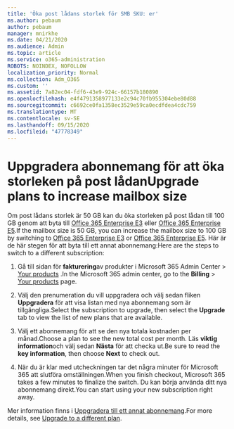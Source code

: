 ```yaml
---
title: 'Öka post lådans storlek för SMB SKU: er'
ms.author: pebaum
author: pebaum
manager: mnirkhe
ms.date: 04/21/2020
ms.audience: Admin
ms.topic: article
ms.service: o365-administration
ROBOTS: NOINDEX, NOFOLLOW
localization_priority: Normal
ms.collection: Adm_O365
ms.custom: ''
ms.assetid: 7a82ec04-fdf6-43e9-924c-66157b180890
ms.openlocfilehash: e4f4791358977133e2c94c70fb955304ebe80d88
ms.sourcegitcommit: c6692ce0fa1358ec3529e59ca0ecdfdea4cdc759
ms.translationtype: MT
ms.contentlocale: sv-SE
ms.lasthandoff: 09/15/2020
ms.locfileid: "47778349"
---
```

# <a name="upgrade-plans-to-increase-mailbox-size"></a><span data-ttu-id="b36ba-102">Uppgradera abonnemang för att öka storleken på post lådan</span><span class="sxs-lookup"><span data-stu-id="b36ba-102">Upgrade plans to increase mailbox size</span></span>

<span data-ttu-id="b36ba-103">Om post lådans storlek är 50 GB kan du öka storleken på post lådan till 100 GB genom att byta till [Office 365 Enterprise E3](https://products.office.com/business/office-365-enterprise-e3-business-software) eller [Office 365 Enterprise E5](https://products.office.com/business/office-365-enterprise-e5-business-software).</span><span class="sxs-lookup"><span data-stu-id="b36ba-103">If the mailbox size is 50 GB, you can increase the mailbox size to 100 GB by switching to [Office 365 Enterprise E3](https://products.office.com/business/office-365-enterprise-e3-business-software) or [Office 365 Enterprise E5](https://products.office.com/business/office-365-enterprise-e5-business-software).</span></span> <span data-ttu-id="b36ba-104">Här är de här stegen för att byta till ett annat abonnemang:</span><span class="sxs-lookup"><span data-stu-id="b36ba-104">Here are the steps to switch to a different subscription:</span></span>
  
1. <span data-ttu-id="b36ba-105">Gå till sidan för **fakturering**av produkter i Microsoft 365 Admin Center  >  [Your products](https://go.microsoft.com/fwlink/p/?linkid=842054) .</span><span class="sxs-lookup"><span data-stu-id="b36ba-105">In the Microsoft 365 admin center, go to the **Billing** > [Your products](https://go.microsoft.com/fwlink/p/?linkid=842054) page.</span></span>

2. <span data-ttu-id="b36ba-106">Välj den prenumeration du vill uppgradera och välj sedan fliken **Uppgradera** för att visa listan med nya abonnemang som är tillgängliga.</span><span class="sxs-lookup"><span data-stu-id="b36ba-106">Select the subscription to upgrade, then select the **Upgrade** tab to view the list of new plans that are available.</span></span>

3. <span data-ttu-id="b36ba-107">Välj ett abonnemang för att se den nya totala kostnaden per månad.</span><span class="sxs-lookup"><span data-stu-id="b36ba-107">Choose a plan to see the new total cost per month.</span></span> <span data-ttu-id="b36ba-108">Läs **viktig information**och välj sedan **Nästa** för att checka ut.</span><span class="sxs-lookup"><span data-stu-id="b36ba-108">Be sure to read the **key information**, then choose **Next** to check out.</span></span>

4. <span data-ttu-id="b36ba-109">När du är klar med utcheckningen tar det några minuter för Microsoft 365 att slutföra omställningen.</span><span class="sxs-lookup"><span data-stu-id="b36ba-109">When you finish checkout, Microsoft 365 takes a few minutes to finalize the switch.</span></span> <span data-ttu-id="b36ba-110">Du kan börja använda ditt nya abonnemang direkt.</span><span class="sxs-lookup"><span data-stu-id="b36ba-110">You can start using your new subscription right away.</span></span>

<span data-ttu-id="b36ba-111">Mer information finns i [Uppgradera till ett annat abonnemang](https://docs.microsoft.com/microsoft-365/commerce/subscriptions/upgrade-to-different-plan).</span><span class="sxs-lookup"><span data-stu-id="b36ba-111">For more details, see [Upgrade to a different plan](https://docs.microsoft.com/microsoft-365/commerce/subscriptions/upgrade-to-different-plan).</span></span>